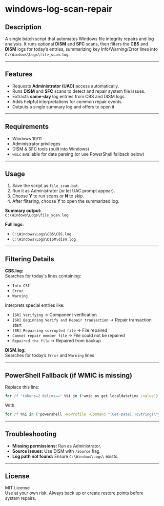 
# windows-log-scan-repair

## Description
A single batch script that automates Windows file integrity repairs and log analysis. It runs optional **DISM** and **SFC** scans, then filters the **CBS** and **DISM** logs for today’s entries, summarizing key Info/Warning/Error lines into `C:\Windows\Logs\file_scan.log`.

---

## Features
- Requests **Administrator (UAC)** access automatically.
- Runs **DISM** and **SFC** scans to detect and repair system file issues.
- Extracts **same-day** log entries from CBS and DISM logs.
- Adds helpful interpretations for common repair events.
- Outputs a single summary log and offers to open it.

---

## Requirements
- Windows 10/11
- Administrator privileges
- DISM & SFC tools (built into Windows)
- `wmic` available for date parsing (or use PowerShell fallback below)

---

## Usage
1. Save the script as `file_scan.bat`.
2. Run it as Administrator (or let UAC prompt appear).
3. Choose **Y** to run scans or **N** to skip.
4. After filtering, choose **Y** to open the summarized log.

**Summary output:**  
`C:\Windows\Logs\file_scan.log`

**Full logs:**  
- `C:\Windows\Logs\CBS\CBS.log`  
- `C:\Windows\Logs\DISM\dism.log`

---

## Filtering Details
**CBS.log:**  
Searches for today's lines containing:
- `Info CSI`
- `Error`
- `Warning`

Interprets special entries like:
- `[SR] Verifying` → Component verification
- `[SR] Beginning Verify and Repair transaction` → Repair transaction start
- `[SR] Repairing corrupted file` → File repaired
- `Cannot repair member file` → File could not be repaired
- `Repaired the file` → Repaired from backup

**DISM.log:**  
Searches for today’s `Error` and `Warning` lines.

---

## PowerShell Fallback (if WMIC is missing)
Replace this line:
```bat
for /f "tokens=2 delims==" %%i in ('wmic os get localdatetime /value') do set datetime=%%i
```
With:
```bat
for /f %%i in ('powershell -NoProfile -Command "(Get-Date).ToString(\"yyyy-MM-dd\")"') do set currentdate=%%i
```

---

## Troubleshooting
- **Missing permissions:** Run as Administrator.
- **Source issues:** Use DISM with `/Source` flag.
- **Log path not found:** Ensure `C:\Windows\Logs\` exists.

---

## License
MIT License  
Use at your own risk. Always back up or create restore points before system repairs.
